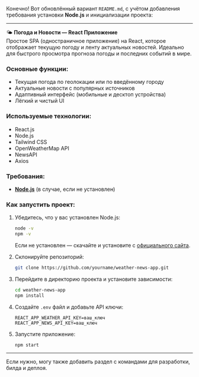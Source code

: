 Конечно! Вот обновлённый вариант `README.md`, с учётом добавления требования установки **Node.js** и инициализации проекта:

---

🌤️ **Погода и Новости — React Приложение**  
Простое SPA (одностраничное приложение) на React, которое отображает текущую погоду и ленту актуальных новостей. Идеально для быстрого просмотра прогноза погоды и последних событий в мире.

### Основные функции:
- Текущая погода по геолокации или по введённому городу  
- Актуальные новости с популярных источников  
- Адаптивный интерфейс (мобильные и десктоп устройства)  
- Лёгкий и чистый UI

### Используемые технологии:
- React.js
- Node.js
- Tailwind CSS  
- OpenWeatherMap API  
- NewsAPI  
- Axios  

### Требования:
- **[Node.js](https://nodejs.org/)** (в случае, если не установлен)

### Как запустить проект:
1. Убедитесь, что у вас установлен Node.js:
   ```bash
   node -v
   npm -v
   ```
   Если не установлен — скачайте и установите c [официального сайта](https://nodejs.org/).

2. Склонируйте репозиторий:  
   ```bash
   git clone https://github.com/yourname/weather-news-app.git
   ```

3. Перейдите в директорию проекта и установите зависимости:
   ```bash
   cd weather-news-app
   npm install
   ```

4. Создайте `.env` файл и добавьте API ключи:
   ```
   REACT_APP_WEATHER_API_KEY=ваш_ключ
   REACT_APP_NEWS_API_KEY=ваш_ключ
   ```

5. Запустите приложение:
   ```bash
   npm start
   ```

---

Если нужно, могу также добавить раздел с командами для разработки, билда и деплоя.

